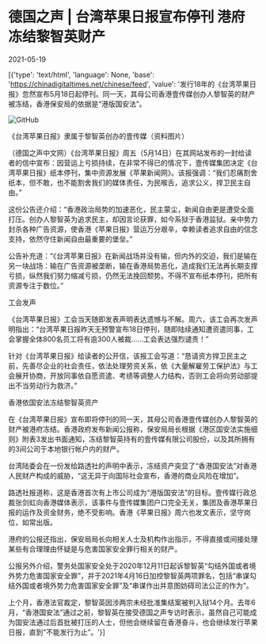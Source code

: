 # 德国之声 | 台湾苹果日报宣布停刊  港府冻结黎智英财产

2021-05-19

[{'type': 'text/html', 'language': None, 'base': 'https://chinadigitaltimes.net/chinese/feed', 'value': '发行18年的《台湾苹果日报》忽然宣布5月18日起停刊。同一天，其母公司香港壹传媒创办人黎智英的财产被冻结，香港保安局的依据是“港版国安法”。

![GitHub](https://chinadigitaltimes.net/chinese/files/2021/05/post-666199-60a599cdc12ec.)

《台湾苹果日报》隶属于黎智英创办的壹传媒（资料图片）

（德国之声中文网）《台湾苹果日报》周五（5月14日）在其网站发布的一封给读者的信中宣布：因营运上亏损持续，在非常不得已的情况下，壹传媒集团决定《台湾苹果日报》纸本停刊，集中资源发展《苹果新闻网》。该报强调：“我们忍痛割舍纸本，但不敢，也不能割舍我们的媒体责任，为民喉舌，追求公义，捍卫民主自由。”

这份公告还介绍：“香港政治局势的加速恶化，民主蒙尘，新闻自由更是遭受全面打压。创办人黎智英为追求民主，却因言论获罪，如今系狱于香港监狱。亲中势力封杀各种广告资源，使香港《苹果日报》营运万分艰辛，幸赖读者追求自由的信念支持，依然守住新闻自由最重要的堡垒。”

公告补充道：“《台湾苹果日报》在新闻战场并没有输，但内外的交迫，我们是输在另一块战场：输在广告资源被垄断，输在香港局势恶化，造成我们无法再长期支撑亏损，纵然我们努力缩减亏损，仍然无法挽回颓势。不得不宣布纸本停刊，把所有资源专注于数位。”

工会发声

《台湾苹果日报》工会当天随即发表声明表达遗憾与不解。周六，该工会再次发声明指出：“台湾苹果日报昨天无预警宣布18日停刊，随即陆续通知遭资遣同事，工会掌握全体800名员工将有逾300人被裁……工会表达强烈谴责！”

针对《台湾苹果日报》给读者的公开信，该报工会写道：“恳请资方捍卫民主之前，先善尽企业的社会责任，依法处理劳资关系，依《大量解雇劳工保护法》与工会展开协商，开放同事依自愿资遣、考绩等调整人力结构，否则工会将向劳动部提出不当劳动行为救济。”

香港依国安法冻结黎智英资产

在《台湾苹果日报》宣布即将停刊的同一天，其母公司香港壹传媒创办人黎智英的财产被港府冻结。香港政府发布新闻公报称，保安局局长根据《港区国安法实施细则》附表3发出书面通知，冻结黎智英持有的壹传媒有限公司股份，以及其所拥有的3间公司于本地银行帐户内的财产。

台湾陆委会在一份发给路透社的声明中表示，冻结资产突显了“香港国安法”对香港人民财产构成的威胁，“这无异于向国际社会宣布，香港的商业风险在增加”。

路透社报道称，这是香港首次有上市公司成为“港版国安法”的目标。壹传媒行政总裁张剑虹向香港媒体表示，该事件与壹传媒集团户口完全无关，集团及香港苹果日报的运作及资金财务，绝不受影响。香港《苹果日报》周六也发文表示，坚守岗位，如常出版。

港府的公报还指出，保安局局长向相关人士及机构作出指示，不得直接或间接处理某些有合理理由怀疑是与危害国家安全罪行相关的财产。

公报另外介绍，警务处国家安全处于2020年12月11日起诉黎智英“勾结外国或者境外势力危害国家安全罪”，并于2021年4月16日加控黎智英两项罪名，包括“串谋勾结外国或者境外势力危害国家安全罪”及“串谋作出并意图妨碍司法公正的作为”。

上个月，香港法官裁定，黎智英因涉两宗未经批准集结案被判入狱14个月。去年6月，“香港国安法”通过之前，黎智英在接受德国之声专访时表示，虽然自己可能成为国安法通过后首批被打压的人士，但他会继续留在香港奋斗，也会继续发行苹果日报，直到“不能发行为止”。'}]